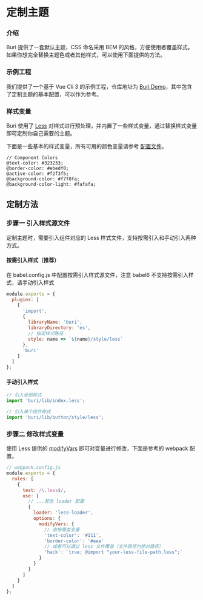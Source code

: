 # 定制主题

### 介绍

Buri 提供了一套默认主题，CSS 命名采用 BEM 的风格，方便使用者覆盖样式。如果你想完全替换主题色或者其他样式，可以使用下面提供的方法。

### 示例工程

我们提供了一个基于 Vue Cli 3 的示例工程，仓库地址为 [Buri Demo](https://github.com/flykizz/buri-demo)，其中包含了定制主题的基本配置，可以作为参考。

### 样式变量

Buri 使用了 [Less](http://lesscss.org/) 对样式进行预处理，并内置了一些样式变量，通过替换样式变量即可定制你自己需要的主题。

下面是一些基本的样式变量，所有可用的颜色变量请参考 [配置文件](https://github.com/flykizz/buri/blob/dev/src/style/var.less)。

```less
// Component Colors
@text-color: #323233;
@border-color: #ebedf0;
@active-color: #f2f3f5;
@background-color: #f7f8fa;
@background-color-light: #fafafa;
```

## 定制方法

### 步骤一 引入样式源文件

定制主题时，需要引入组件对应的 Less 样式文件，支持按需引入和手动引入两种方式。

#### 按需引入样式（推荐）

在 babel.config.js 中配置按需引入样式源文件，注意 babel6 不支持按需引入样式，请手动引入样式

```js
module.exports = {
  plugins: [
    [
      'import',
      {
        libraryName: 'buri',
        libraryDirectory: 'es',
        // 指定样式路径
        style: name => `${name}/style/less`
      },
      'buri'
    ]
  ]
};
```

#### 手动引入样式

```js
// 引入全部样式
import 'buri/lib/index.less';

// 引入单个组件样式
import 'buri/lib/button/style/less';
```

### 步骤二 修改样式变量

使用 Less 提供的 [modifyVars](http://lesscss.org/usage/#using-less-in-the-browser-modify-variables) 即可对变量进行修改，下面是参考的 webpack 配置。

```js
// webpack.config.js
module.exports = {
  rules: [
    {
      test: /\.less$/,
      use: [
        // ...其他 loader 配置
        {
          loader: 'less-loader',
          options: {
            modifyVars: {
              // 直接覆盖变量
              'text-color': '#111',
              'border-color': '#eee'
              // 或者可以通过 less 文件覆盖（文件路径为绝对路径）
              'hack': `true; @import "your-less-file-path.less";`
            }
          }
        }
      ]
    }
  ]
};
```
